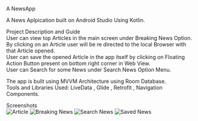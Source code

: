 A NewsApp

A News Aplpication built on Android Studio Using Kotlin.  

Project Description and Guide  
User can view top Articles in the main screen under Breaking News Option.  
By clicking on an Article user will be re directed to the local Browser with that Article opened.  
User can save the opened Article in the app itself by clicking on Floating Action Button present on bottom right corner in Web View.  
User can Search for some News under Search News Option Menu.  

The app is bulit using MVVM Architecture using Room Database.  
Tools and Libraries Used: LiveData , Glide , Retrofit , Navigation Components.

Screenshots  
![Article](https://user-images.githubusercontent.com/52295247/186394996-c091d234-d1df-4fd6-9271-d0f7b7ba7688.jpeg)
![Breaking News](https://user-images.githubusercontent.com/52295247/186395049-fc06b086-bdd3-4dc7-b486-09b4b9e4ea42.jpeg)
![Search News](https://user-images.githubusercontent.com/52295247/186395074-9fe73cdf-b287-4f0d-87ca-51e25f4e5ce8.jpeg)
![Saved News](https://user-images.githubusercontent.com/52295247/186395126-8c3cc73c-43c0-4368-ac51-262f3e90e30a.jpeg)

